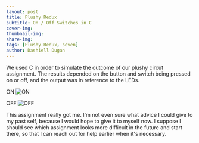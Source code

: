 ```yaml
---
layout: post
title: Plushy Redux
subtitle: On / Off Switches in C
cover-img: 
thumbnail-img: 
share-img: 
tags: [Plushy Redux, seven]
author: Dashiell Dugan
---
```


We used C in order to simulate the outcome of our plushy circut assignment. The results depended on the button and switch being pressed on or off, and the output was in reference to the LEDs.

ON
![ON](https://dashielldugan.github.io/assets/img/ON.jpeg)

OFF
![OFF](https://dashielldugan.github.io/assets/img/OFF.jpeg)

This assignment really got me. I'm not even sure what advice I could give to my past self, because I would hope to give it to myself now. I suppose I should see which assignment looks more difficult in the future and start there, so that I can reach out for help earlier when it's necessary.
